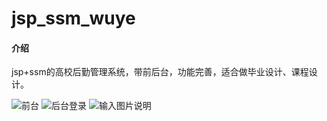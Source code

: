 # jsp_ssm_wuye

#### 介绍
jsp+ssm的高校后勤管理系统，带前后台，功能完善，适合做毕业设计、课程设计。

![前台](https://images.gitee.com/uploads/images/2021/0208/222854_7d023477_6526061.png "屏幕截图.png")
![后台登录](https://images.gitee.com/uploads/images/2021/0208/223002_bb50b353_6526061.png "屏幕截图.png")
![输入图片说明](https://images.gitee.com/uploads/images/2021/0208/223252_372d016f_6526061.png "snipaste_20210208_223155.png")